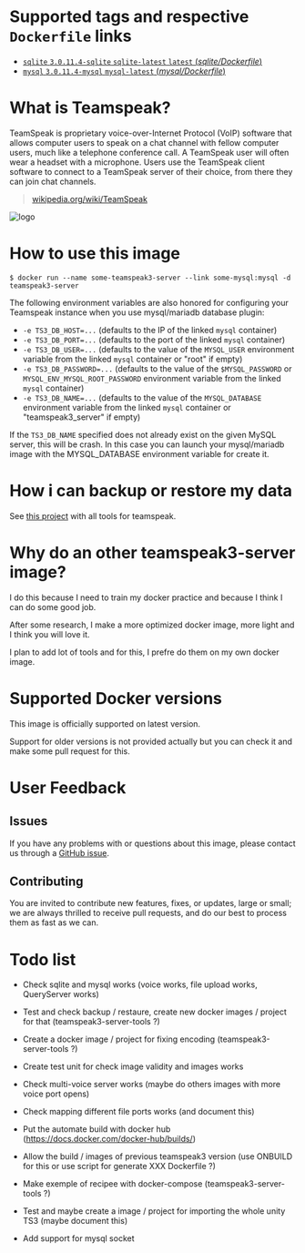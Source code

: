 # Supported tags and respective `Dockerfile` links

- [`sqlite` `3.0.11.4-sqlite` `sqlite-latest` `latest` (*sqlite/Dockerfile*)](https://github.com/holblin/docker-teamspeak3-server/blob/master/sqlite/Dockerfile)
- [`mysql` `3.0.11.4-mysql` `mysql-latest` (*mysql/Dockerfile*)](https://github.com/holblin/docker-teamspeak3-server/blob/master/mysql/Dockerfile)

# What is Teamspeak?

TeamSpeak is proprietary voice-over-Internet Protocol (VoIP) software that allows computer users to speak on a chat channel with fellow computer users, much like a telephone conference call. A TeamSpeak user will often wear a headset with a microphone. Users use the TeamSpeak client software to connect to a TeamSpeak server of their choice, from there they can join chat channels.

> [wikipedia.org/wiki/TeamSpeak](https://en.wikipedia.org/wiki/TeamSpeak)

![logo](https://www.teamspeak.com/assets/logos/teamspeak.png)

# How to use this image

```console
$ docker run --name some-teamspeak3-server --link some-mysql:mysql -d teamspeak3-server
```

The following environment variables are also honored for configuring your Teamspeak instance when you use mysql/mariadb database plugin:

- `-e TS3_DB_HOST=...` (defaults to the IP of the linked `mysql` container)
- `-e TS3_DB_PORT=...` (defaults to the port of the linked `mysql` container)
- `-e TS3_DB_USER=...` (defaults to the value of the `MYSQL_USER` environment variable from the linked `mysql` container or "root" if empty)
- `-e TS3_DB_PASSWORD=...` (defaults to the value of the `$MYSQL_PASSWORD` or `MYSQL_ENV_MYSQL_ROOT_PASSWORD` environment variable from the linked `mysql` container)
- `-e TS3_DB_NAME=...` (defaults to the value of the `MYSQL_DATABASE` environment variable from the linked `mysql` container or "teamspeak3_server" if empty)

If the `TS3_DB_NAME` specified does not already exist on the given MySQL server, this will be crash.
In this case you can launch your mysql/mariadb image with the MYSQL_DATABASE environment variable for create it.

# How i can backup or restore my data

See [this project](https://hub.docker.com/r/holblin/teamspeak3-tools/) with all tools for teamspeak.

# Why do an other teamspeak3-server image?

I do this because I need to train my docker practice and because I think I can do some good job.

After some research, I make a more optimized docker image, more light and I think you will love it.

I plan to add lot of tools and for this, I prefre do them on my own docker image.

# Supported Docker versions

This image is officially supported on latest version.

Support for older versions is not provided actually but you can check it and make some pull request for this.

# User Feedback

## Issues

If you have any problems with or questions about this image, please contact us through a [GitHub issue](https://github.com/holblin/docker-teamspeak3-server/issues).

## Contributing

You are invited to contribute new features, fixes, or updates, large or small; we are always thrilled to receive pull requests, and do our best to process them as fast as we can.








# Todo list

- Check sqlite and mysql works (voice works, file upload works, QueryServer works)
- Test and check backup / restaure, create new docker images / project for that (teamspeak3-server-tools ?)
- Create a docker image / project for fixing encoding (teamspeak3-server-tools ?)
- Create test unit for check image validity and images works

- Check multi-voice server works (maybe do others images with more voice port opens)
- Check mapping different file ports works (and document this)

- Put the automate build with docker hub (https://docs.docker.com/docker-hub/builds/)
- Allow the build / images of previous teamspeak3 version (use ONBUILD for this or use script for generate XXX Dockerfile ?)

- Make exemple of recipee with docker-compose (teamspeak3-server-tools ?)
- Test and maybe create a image / project for importing the whole unity TS3 (maybe document this)

- Add support for mysql socket

